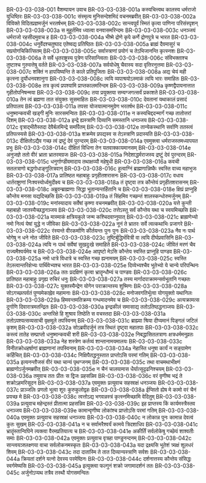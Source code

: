 BR-03-03-038-001	वैशम्पायन उवाच
BR-03-03-038-001a	कस्यचित्त्वथ कालस्य धर्मराजो युधिष्ठिरः
BR-03-03-038-001c	संस्मृत्य मुनिसन्देशमिदं वचनमब्रवीत्
BR-03-03-038-002a	विविक्ते विदितप्रज्ञमर्जुनं भरतर्षभम्
BR-03-03-038-002c	सान्त्वपूर्वं स्मितं कृत्वा पाणिना परिसंस्पृशन्
BR-03-03-038-003a	स मुहूर्तमिव ध्यात्वा वनवासमरिन्दमः
BR-03-03-038-003c	धनञ्जयं धर्मराजो रहसीदमुवाच ह
BR-03-03-038-004a	भीष्मे द्रोणे कृपे कर्णे द्रोणपुत्रे च भारत
BR-03-03-038-004c	धनुर्वेदश्चतुष्पाद एतेष्वद्य प्रतिष्ठितः
BR-03-03-038-005a	ब्राह्मं दैवमासुरं च सप्रयोगचिकित्सितम्
BR-03-03-038-005c	सर्वास्त्राणां प्रयोगं च तेऽभिजानन्ति कृत्स्नशः
BR-03-03-038-006a	ते सर्वे धृतराष्ट्रस्य पुत्रेण परिसान्त्विताः
BR-03-03-038-006c	संविभक्ताश्च तुष्टाश्च गुरुवत्तेषु वर्तते
BR-03-03-038-007a	सर्वयोधेषु चैवास्य सदा वृत्तिरनुत्तमा
BR-03-03-038-007c	शक्तिं न हापयिष्यन्ति ते काले प्रतिपूजिताः
BR-03-03-038-008a	अद्य चेयं मही कृत्स्ना दुर्योधनवशानुगा
BR-03-03-038-008c	त्वयि व्यपाश्रयोऽस्माकं त्वयि भारः समाहितः
BR-03-03-038-008e	तत्र कृत्यं प्रपश्यामि प्राप्तकालमरिन्दम
BR-03-03-038-009a	कृष्णद्वैपायनात्तात गृहीतोपनिषन्मया
BR-03-03-038-009c	तया प्रयुक्तया सम्यग्जगत्सर्वं प्रकाशते
BR-03-03-038-010a	तेन त्वं ब्रह्मणा तात संयुक्तः सुसमाहितः
BR-03-03-038-010c	देवतानां यथाकालं प्रसादं प्रतिपालय
BR-03-03-038-011a	तपसा योजयात्मानमुग्रेण भरतर्षभ
BR-03-03-038-011c	धनुष्मान्कवची खड्गी मुनिः सारसमन्वितः
BR-03-03-038-011e	न कस्यचिद्ददन्मार्गं गच्छ तातोत्तरां दिशम्
BR-03-03-038-012a	इन्द्रे ह्यस्त्राणि दिव्यानि समस्तानि धनञ्जय
BR-03-03-038-012c	वृत्राद्भीतैस्तदा देवैर्बलमिन्द्रे समर्पितम्
BR-03-03-038-012e	तान्येकस्थानि सर्वाणि ततस्त्वं प्रतिपत्स्यसे
BR-03-03-038-013a	शक्रमेव प्रपद्यस्व स तेऽस्त्राणि प्रदास्यति
BR-03-03-038-013c	दीक्षितोऽद्यैव गच्छ त्वं द्रष्टुं देवं पुरन्दरम्
BR-03-03-038-014a	एवमुक्त्वा धर्मराजस्तमध्यापयत प्रभुः
BR-03-03-038-014c	दीक्षितं विधिना तेन यतवाक्कायमानसम्
BR-03-03-038-014e	अनुजज्ञे ततो वीरं भ्राता भ्रातरमग्रजः
BR-03-03-038-015a	निदेशाद्धर्मराजस्य द्रष्टुं देवं पुरन्दरम्
BR-03-03-038-015c	धनुर्गाण्डीवमादाय तथाक्षय्यौ महेषुधी
BR-03-03-038-016a	कवची सतलत्राणो बद्धगोधाङ्गुलित्रवान्
BR-03-03-038-016c	हुत्वाग्निं ब्राह्मणान्निष्कैः स्वस्ति वाच्य महाभुजः
BR-03-03-038-017a	प्रातिष्ठत महाबाहुः प्रगृहीतशरासनः
BR-03-03-038-017c	वधाय धार्तराष्ट्राणां निःश्वस्योर्ध्वमुदीक्ष्य च
BR-03-03-038-018a	तं दृष्ट्वा तत्र कौन्तेयं प्रगृहीतशरासनम्
BR-03-03-038-018c	अब्रुवन्ब्राह्मणाः सिद्धा भूतान्यन्तर्हितानि च
BR-03-03-038-018e	क्षिप्रं प्राप्नुहि कौन्तेय मनसा यद्यदिच्छसि
BR-03-03-038-019a	तं सिंहमिव गच्छन्तं शालस्कन्धोरुमर्जुनम्
BR-03-03-038-019c	मनांस्यादाय सर्वेषां कृष्णा वचनमब्रवीत्
BR-03-03-038-020a	यत्ते कुन्ती महाबाहो जातस्यैच्छद्धनञ्जय
BR-03-03-038-020c	तत्तेऽस्तु सर्वं कौन्तेय यथा च स्वयमिच्छसि
BR-03-03-038-021a	मास्माकं क्षत्रियकुले जन्म कश्चिदवाप्नुयात्
BR-03-03-038-021c	ब्राह्मणेभ्यो नमो नित्यं येषां युद्धे न जीविका
BR-03-03-038-022a	नूनं ते भ्रातरः सर्वे त्वत्कथाभिः प्रजागरे
BR-03-03-038-022c	रंस्यन्ते वीरकर्माणि कीर्तयन्तः पुनः पुनः
BR-03-03-038-023a	नैव नः पार्थ भोगेषु न धने नोत जीविते
BR-03-03-038-023c	तुष्टिर्बुद्धिर्भवित्री वा त्वयि दीर्घप्रवासिनि
BR-03-03-038-024a	त्वयि नः पार्थ सर्वेषां सुखदुःखे समाहिते
BR-03-03-038-024c	जीवितं मरणं चैव राज्यमैश्वर्यमेव च
BR-03-03-038-024e	आपृष्टो मेऽसि कौन्तेय स्वस्ति प्राप्नुहि पाण्डव
BR-03-03-038-025a	नमो धात्रे विधात्रे च स्वस्ति गच्छ ह्यनामयम्
BR-03-03-038-025c	स्वस्ति तेऽस्त्वान्तरिक्षेभ्यः पार्थिवेभ्यश्च भारत
BR-03-03-038-025e	दिव्येभ्यश्चैव भूतेभ्यो ये चान्ये परिपन्थिनः
BR-03-03-038-026a	ततः प्रदक्षिणं कृत्वा भ्रातॄन्धौम्यं च पाण्डवः
BR-03-03-038-026c	प्रातिष्ठत महाबाहुः प्रगृह्य रुचिरं धनुः
BR-03-03-038-027a	तस्य मार्गादपाक्रामन्सर्वभूतानि गच्छतः
BR-03-03-038-027c	युक्तस्यैन्द्रेण योगेन पराक्रान्तस्य शुष्मिणः
BR-03-03-038-028a	सोऽगच्छत्पर्वतं पुण्यमेकाह्नेव महामनाः
BR-03-03-038-028c	मनोजवगतिर्भूत्वा योगयुक्तो यथानिलः
BR-03-03-038-029a	हिमवन्तमतिक्रम्य गन्धमादनमेव च
BR-03-03-038-029c	अत्यक्रामत्स दुर्गाणि दिवारात्रमतन्द्रितः
BR-03-03-038-030a	इन्द्रकीलं समासाद्य ततोऽतिष्ठद्धनञ्जयः
BR-03-03-038-030c	अन्तरिक्षे हि शुश्राव तिष्ठेति स वचस्तदा
BR-03-03-038-031a	ततोऽपश्यत्सव्यसाची वृक्षमूले तपस्विनम्
BR-03-03-038-031c	ब्राह्म्या श्रिया दीप्यमानं पिङ्गलं जटिलं कृशम्
BR-03-03-038-032a	सोऽब्रवीदर्जुनं तत्र स्थितं दृष्ट्वा महातपाः
BR-03-03-038-032c	कस्त्वं तातेह सम्प्राप्तो धनुष्मान्कवची शरी
BR-03-03-038-032e	निबद्धासितलत्राणः क्षत्रधर्ममनुव्रतः
BR-03-03-038-033a	नेह शस्त्रेण कर्तव्यं शान्तानामयमालयः
BR-03-03-038-033c	विनीतक्रोधहर्षाणां ब्राह्मणानां तपस्विनाम्
BR-03-03-038-034a	नेहास्ति धनुषा कार्यं न सङ्ग्रामेण कर्हिचित्
BR-03-03-038-034c	निक्षिपैतद्धनुस्तात प्राप्तोऽसि परमां गतिम्
BR-03-03-038-035a	इत्यनन्तौजसं वीरं यथा चान्यं पृथग्जनम्
BR-03-03-038-035c	तथा वाचमथाभीक्ष्णं ब्राह्मणोऽर्जुनमब्रवीत्
BR-03-03-038-035e	न चैनं चालयामास धैर्यात्सुदृढनिश्चयम्
BR-03-03-038-036a	तमुवाच ततः प्रीतः स द्विजः प्रहसन्निव
BR-03-03-038-036c	वरं वृणीष्व भद्रं ते शक्रोऽहमरिसूदन
BR-03-03-038-037a	एवमुक्तः प्रत्युवाच सहस्राक्षं धनञ्जयः
BR-03-03-038-037c	प्राञ्जलिः प्रणतो भूत्वा शूरः कुरुकुलोद्वहः
BR-03-03-038-038a	ईप्सितो ह्येष मे कामो वरं चैनं प्रयच्छ मे
BR-03-03-038-038c	त्वत्तोऽद्य भगवन्नस्त्रं कृत्स्नमिच्छामि वेदितुम्
BR-03-03-038-039a	प्रत्युवाच महेन्द्रस्तं प्रीतात्मा प्रहसन्निव
BR-03-03-038-039c	इह प्राप्तस्य किं कार्यमस्त्रैस्तव धनञ्जय
BR-03-03-038-039e	कामान्वृणीष्व लोकांश्च प्राप्तोऽसि परमां गतिम्
BR-03-03-038-040a	एवमुक्तः प्रत्युवाच सहस्राक्षं धनञ्जयः
BR-03-03-038-040c	न लोकान्न पुनः कामान्न देवत्वं कुतः सुखम्
BR-03-03-038-041a	न च सर्वामरैश्वर्यं कामये त्रिदशाधिप
BR-03-03-038-041c	भ्रातॄंस्तान्विपिने त्यक्त्वा वैरमप्रतियात्य च
BR-03-03-038-041e	अकीर्तिं सर्वलोकेषु गच्छेयं शाश्वतीः समाः
BR-03-03-038-042a	एवमुक्तः प्रत्युवाच वृत्रहा पाण्डुनन्दनम्
BR-03-03-038-042c	सान्त्वयञ्श्लक्ष्णया वाचा सर्वलोकनमस्कृतः
BR-03-03-038-043a	यदा द्रक्ष्यसि भूतेशं त्र्यक्षं शूलधरं शिवम्
BR-03-03-038-043c	तदा दातास्मि ते तात दिव्यान्यस्त्राणि सर्वशः
BR-03-03-038-044a	क्रियतां दर्शने यत्नो देवस्य परमेष्ठिनः
BR-03-03-038-044c	दर्शनात्तस्य कौन्तेय संसिद्धः स्वर्गमेष्यसि
BR-03-03-038-045a	इत्युक्त्वा फल्गुनं शक्रो जगामादर्शनं ततः
BR-03-03-038-045c	अर्जुनोऽप्यथ तत्रैव तस्थौ योगसमन्वितः

